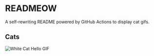 # READMEOW

A self-rewriting README powered by GitHub Actions to display cat gifs.

## Cats

![White Cat Hello GIF](https://media4.giphy.com/media/v1.Y2lkPTlhY2QwMmRhZXlvZ3h2bGN2aWh4bzJ6YTIweXR2YmFkZjcyMGk0bW82amszY2xoNyZlcD12MV9naWZzX3NlYXJjaCZjdD1n/vFKqnCdLPNOKc/200.gif)

